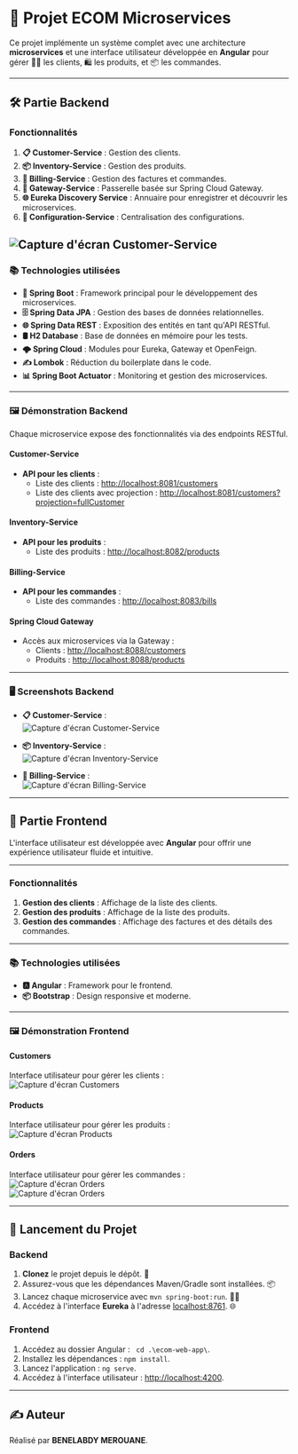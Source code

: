 
# 🌟 Projet ECOM Microservices  

Ce projet implémente un système complet avec une architecture **microservices** et une interface utilisateur développée en **Angular** pour gérer 🧑‍💼 les clients, 🛍️ les produits, et 📦 les commandes.  

---

## 🛠️ Partie Backend  
### Fonctionnalités  
1. **📋 Customer-Service** : Gestion des clients.  
2. **📦 Inventory-Service** : Gestion des produits.  
3. **🧾 Billing-Service** : Gestion des factures et commandes.  
4. **🚪 Gateway-Service** : Passerelle basée sur Spring Cloud Gateway.  
5. **🌐 Eureka Discovery Service** : Annuaire pour enregistrer et découvrir les microservices.  
6. **📑 Configuration-Service** : Centralisation des configurations.  

![Capture d'écran Customer-Service](./screens/1.png)
---

### 📚 Technologies utilisées  
- **🚀 Spring Boot** : Framework principal pour le développement des microservices.  
- **🗄️ Spring Data JPA** : Gestion des bases de données relationnelles.  
- **🌐 Spring Data REST** : Exposition des entités en tant qu'API RESTful.  
- **🛢️ H2 Database** : Base de données en mémoire pour les tests.  
- **🌩️ Spring Cloud** : Modules pour Eureka, Gateway et OpenFeign.  
- **✍️ Lombok** : Réduction du boilerplate dans le code.  
- **📊 Spring Boot Actuator** : Monitoring et gestion des microservices.  

---

### 🖼️ Démonstration Backend  
Chaque microservice expose des fonctionnalités via des endpoints RESTful.  

#### Customer-Service  
- **API pour les clients** :  
  - Liste des clients : [http://localhost:8081/customers](http://localhost:8081/customers)  
  - Liste des clients avec projection : [http://localhost:8081/customers?projection=fullCustomer](http://localhost:8081/customers?projection=fullCustomer)  

#### Inventory-Service  
- **API pour les produits** :  
  - Liste des produits : [http://localhost:8082/products](http://localhost:8082/products)  

#### Billing-Service  
- **API pour les commandes** :  
  - Liste des commandes : [http://localhost:8083/bills](http://localhost:8083/bills)  

#### Spring Cloud Gateway  
- Accès aux microservices via la Gateway :  
  - Clients : [http://localhost:8088/customers](http://localhost:8088/customers)  
  - Produits : [http://localhost:8088/products](http://localhost:8088/products)  

---

### 🖥️ Screenshots Backend  
- **📋 Customer-Service** :  
  ![Capture d'écran Customer-Service](./screens/2.png)  

- **📦 Inventory-Service** :  
  ![Capture d'écran Inventory-Service](./screens/3.png)  

- **🧾 Billing-Service** :  
  ![Capture d'écran Billing-Service](./screens/4.png)  

---

## 🌟 Partie Frontend  

L'interface utilisateur est développée avec **Angular** pour offrir une expérience utilisateur fluide et intuitive.  

---

### Fonctionnalités  
1. **Gestion des clients** : Affichage de la liste des clients.
2. **Gestion des produits** : Affichage de la liste des produits.  
3. **Gestion des commandes** : Affichage des factures et des détails des commandes.  

---

### 📚 Technologies utilisées  
- **🅰️ Angular** : Framework pour le frontend.  
- **📦 Bootstrap** : Design responsive et moderne.  
 

---

### 🖼️ Démonstration Frontend  

#### Customers  
Interface utilisateur pour gérer les clients :  
![Capture d'écran Customers](./screens/5.png)  

#### Products  
Interface utilisateur pour gérer les produits :  
![Capture d'écran Products](./screens/6.png)  

#### Orders  
Interface utilisateur pour gérer les commandes :  
![Capture d'écran Orders](./screens/7.png)  
![Capture d'écran Orders](./screens/8.png)

---

## 🚀 Lancement du Projet  
### Backend  
1. **Clonez** le projet depuis le dépôt. 🧩  
2. Assurez-vous que les dépendances Maven/Gradle sont installées. 📦  
3. Lancez chaque microservice avec `mvn spring-boot:run`. 🏃‍♂️  
4. Accédez à l'interface **Eureka** à l'adresse [localhost:8761](http://localhost:8761). 🌐  

### Frontend  
1. Accédez au dossier Angular : ` cd .\ecom-web-app\`.  
2. Installez les dépendances : `npm install`.  
3. Lancez l'application : `ng serve`.  
4. Accédez à l'interface utilisateur : [http://localhost:4200](http://localhost:4200).  

---

## ✍️ Auteur  
Réalisé par **BENELABDY MEROUANE**.  
